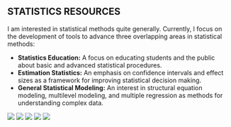 ## STATISTICS RESOURCES

I am interested in statistical methods quite generally. Currently, I focus on the development of tools to advance three overlapping areas in statistical methods:

- **Statistics Education:** A focus on educating students and the public about basic and advanced statistical procedures.
- **Estimation Statistics:** An emphasis on confidence intervals and effect sizes as a framework for improving statistical decision making.
- **General Statistical Modeling:** An interest in structural equation modeling, multilevel modeling, and multiple regression as methods for understanding complex data.

[![](https://img.shields.io/badge/CODE-R-informational?style=flat-square)](https://www.r-project.org)
[![](https://img.shields.io/badge/SOFTWARE-jamovi-informational?style=flat-square)](https://www.jamovi.org/)
[![](https://img.shields.io/badge/SOFTWARE-JASP-informational?style=flat-square)](https://jasp-stats.org/)
[![](https://img.shields.io/badge/SOFTWARE-SPSS-informational?style=flat-square)](https://www.ibm.com/products/spss-statistics)
[![](https://img.shields.io/badge/SOFTWARE-EXCEL-informational?style=flat-square)](https://www.microsoft.com/en-us/microsoft-365/excel)

<!--

![](https://img.shields.io/badge/<WORD_ON_LEFT>-<WORD_ON_RIGHT>-informational?style=flat&logo=<LOGO_NAME>&logoColor=white&color=2bbc8a)

![](https://img.shields.io/badge/<WORD_ON_LEFT>-<WORD_ON_RIGHT>-informational?style=flat&logo=data:image/svg%2bxml;base64,<BASE64_DATA>)

-->

<!--
**cwendorf/cwendorf** is a ✨ _special_ ✨ repository because its `README.md` (this file) appears on your GitHub profile.

Here are some ideas to get you started:

- 🔭 I’m currently working on ...
- 🌱 I’m currently learning ...
- 👯 I’m looking to collaborate on ...
- 🤔 I’m looking for help with ...
- 💬 Ask me about ...
- 📫 How to reach me: ...
- 😄 Pronouns: ...
- ⚡ Fun fact: ...
-->
